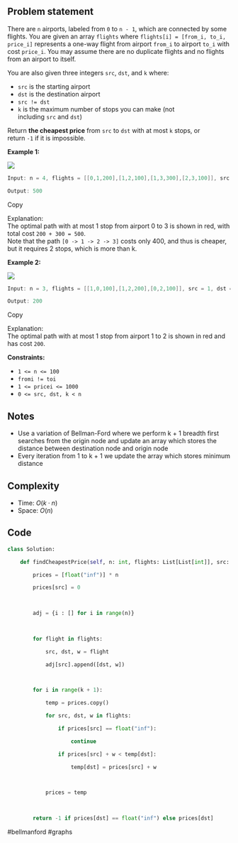 ## Problem statement

There are `n` airports, labeled from `0` to `n - 1`, which are connected by some flights. You are given an array `flights` where `flights[i] = [from_i, to_i, price_i]` represents a one-way flight from airport `from_i` to airport `to_i` with cost `price_i`. You may assume there are no duplicate flights and no flights from an airport to itself.

You are also given three integers `src`, `dst`, and `k` where:

- `src` is the starting airport
- `dst` is the destination airport
- `src != dst`
- `k` is the maximum number of stops you can make (not including `src` and `dst`)

Return **the cheapest price** from `src` to `dst` with at most `k` stops, or return `-1` if it is impossible.

**Example 1:**

![](https://imagedelivery.net/CLfkmk9Wzy8_9HRyug4EVA/e272e71f-c38b-4db8-3c4e-1158418d2a00/public)

```java
Input: n = 4, flights = [[0,1,200],[1,2,100],[1,3,300],[2,3,100]], src = 0, dst = 3, k = 1

Output: 500
```

Copy

Explanation:  
The optimal path with at most 1 stop from airport 0 to 3 is shown in red, with total cost `200 + 300 = 500`.  
Note that the path `[0 -> 1 -> 2 -> 3]` costs only 400, and thus is cheaper, but it requires 2 stops, which is more than k.

**Example 2:**

![](https://imagedelivery.net/CLfkmk9Wzy8_9HRyug4EVA/93e910ee-378d-4ac8-93e0-471df7ccf600/public)

```java
Input: n = 3, flights = [[1,0,100],[1,2,200],[0,2,100]], src = 1, dst = 2, k = 1

Output: 200
```

Copy

Explanation:  
The optimal path with at most 1 stop from airport 1 to 2 is shown in red and has cost `200`.

**Constraints:**

- `1 <= n <= 100`
- `fromi != toi`
- `1 <= pricei <= 1000`
- `0 <= src, dst, k < n`
## Notes

- Use a variation of Bellman-Ford where we perform k + 1 breadth first searches from the origin node and update an array which stores the distance between destination node and origin node
- Every iteration from 1 to k + 1 we update the array which stores minimum distance
## Complexity

- Time: $O(k \cdot n)$
- Space: $O(n)$
## Code

```python
class Solution:

    def findCheapestPrice(self, n: int, flights: List[List[int]], src: int, dst: int, k: int) -> int:

        prices = [float("inf")] * n

        prices[src] = 0

  

        adj = {i : [] for i in range(n)}

  

        for flight in flights:

            src, dst, w = flight

            adj[src].append([dst, w])

  

        for i in range(k + 1):

            temp = prices.copy()

            for src, dst, w in flights:

                if prices[src] == float("inf"):

                    continue

                if prices[src] + w < temp[dst]:

                    temp[dst] = prices[src] + w

  

            prices = temp

  

        return -1 if prices[dst] == float("inf") else prices[dst]
```

#bellmanford
#graphs 